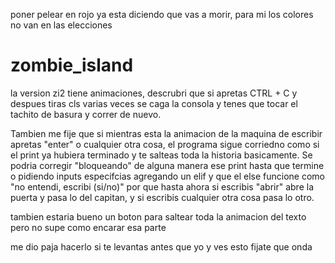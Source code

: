 poner pelear en rojo ya esta diciendo que vas a morir, para mi los colores no van en las elecciones



# zombie_island
la version zi2 tiene animaciones, descrubri que si apretas CTRL + C y despues tiras cls varias veces se caga la consola y tenes que tocar el tachito de basura y correr de nuevo.


Tambien me fije que si mientras esta la animacion de la maquina de escribir apretas "enter" o cualquier otra cosa, el programa sigue corriedno como si el print ya hubiera terminado y te salteas toda la historia basicamente. 
Se podria corregir "bloqueando" de alguna manera ese print hasta que termine o pidiendo inputs especifcias agregando un elif y que el else funcione como "no entendi, escribi (si/no)" por que hasta ahora
si escribis "abrir" abre la puerta y pasa lo del capitan, y si escribis cualquier otra cosa pasa lo otro. 

tambien estaria bueno un boton para saltear toda la animacion del texto pero no supe como encarar esa parte

me dio paja hacerlo si te levantas antes que yo y ves esto fijate que onda



